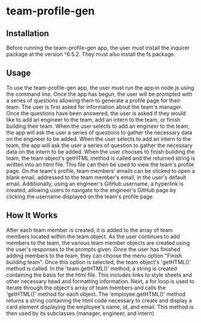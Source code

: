 # team-profile-gen

## Installation
Before running the team-profile-gen app, the user must install the inquirer package at the version ^6.5.2. They must also install the fs package.

## Usage
To use the team-profile-gen app, the user must run the app in node.js using the command line. Once the app has begun, the user will be prompted with a series of questions allowing them to generate a profile page for their team. The user is first asked for information about the team's manager. Once the questions have been answered, the user is asked if they would like to add an engineer to the team, add an intern to the team, or finish building their team. When the user selects to add an engineer to the team, the app will ask the user a series of questions to gather the necessary data on the engineer to be added. When the user selects to add an intern to the team, the app will ask the user a series of question to gather the necessary data on the intern to be added. When the user chooses to finish building the team, the team object's getHTML method is called and the returned string is written into an html file. This file can then be used to view the team's profile page. On the team's profile, team members' emails can be clicked to open a blank email, addressed to the team member's email, in the user's default email. Additionally, using an engineer's GitHub username, a hyperlink is created, allowing users to navigate to the engineer's GitHub page by clicking the username displayed on the team's profile page.

## How It Works
After each team member is created, it is added to the array of team members located within the team object. As the user continues to add members to the team, the various team member objects are created using the user's responses to the prompts given. Once the user has finished adding members to the team, they can choose the menu option "Finish building team". Once this option is selected, the team object's 'getHTML()' method is called. In the 'team.getHTML()' method, a string is created containing the basis for the html file. This includes links to style sheets and other necessary head and formatting information. Next, a for loop is used to iterate through the object's array of team members and calls the 'getHTML()' method for each object. The 'employee.getHTML()' method returns a string containing the html code necessary to create and display a card element displaying the employee's name, id, and email. This method is then used by its subclasses (manager, engineer, and intern) 